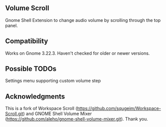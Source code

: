 Volume Scroll
---------------
Gnome Shell Extension to change audio volume by scrolling through the top panel.

Compatibility
---------------
Works on Gnome 3.22.3. Haven't checked for older or newer versions.

Possible TODOs
---------------
Settings menu supporting custom volume step

Acknowledgments
---------------
This is a fork of Workspace Scroll (https://github.com/squgeim/Workspace-Scroll.git) and GNOME Shell Volume Mixer
(https://github.com/aleho/gnome-shell-volume-mixer.git). Thank you.

